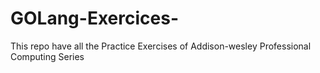 # GOLang-Exercices-
This repo have all the Practice Exercises of Addison-wesley Professional Computing Series
